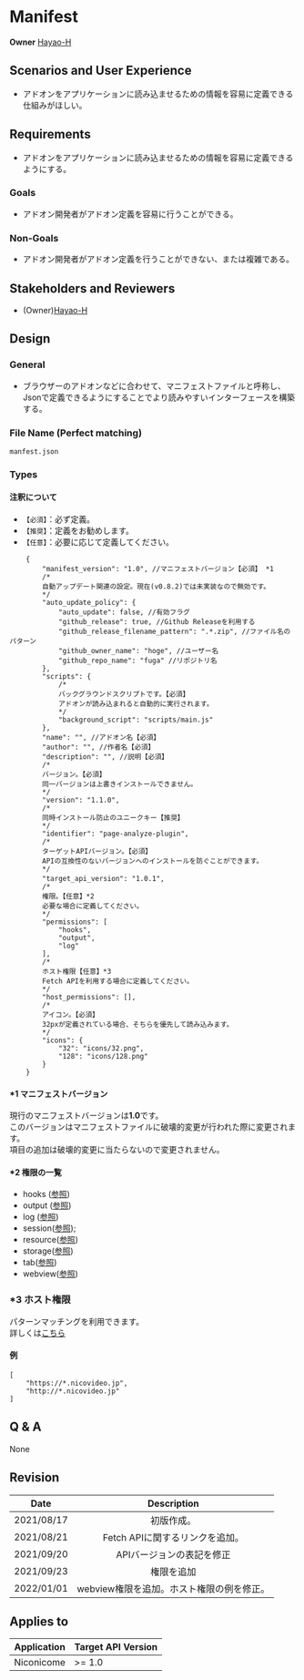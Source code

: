 # Manifest

**Owner** [Hayao-H](https://github.com/Hayao-H)

## Scenarios and User Experience
- アドオンをアプリケーションに読み込ませるための情報を容易に定義できる仕組みがほしい。

## Requirements
- アドオンをアプリケーションに読み込ませるための情報を容易に定義できるようにする。

### Goals
- アドオン開発者がアドオン定義を容易に行うことができる。

### Non-Goals
- アドオン開発者がアドオン定義を行うことができない、または複雑である。

## Stakeholders and Reviewers
- (Owner)[Hayao-H](https://github.com/Hayao-H)

## Design

### General
- ブラウザーのアドオンなどに合わせて、マニフェストファイルと呼称し、Jsonで定義できるようにすることでより読みやすいインターフェースを構築する。

### File Name (Perfect matching)
```manfest.json```

### Types

#### 注釈について
- ```【必須】```：必ず定義。
- ```【推奨】```：定義をお勧めします。
- ```【任意】```：必要に応じて定義してください。 
```jsonc
    {
        "manifest_version": "1.0", //マニフェストバージョン【必須】 *1
        /*
        自動アップデート関連の設定。現在(v0.8.2)では未実装なので無効です。
        */
        "auto_update_policy": { 
            "auto_update": false, //有効フラグ
            "github_release": true, //Github Releaseを利用する
            "github_release_filename_pattern": ".*.zip", //ファイル名のパターン
            "github_owner_name": "hoge", //ユーザー名
            "github_repo_name": "fuga" //リポジトリ名
        },
        "scripts": {
            /*
            バックグラウンドスクリプトです。【必須】
            アドオンが読み込まれると自動的に実行されます。
            */
            "background_script": "scripts/main.js" 
        },
        "name": "", //アドオン名【必須】
        "author": "", //作者名【必須】
        "description": "", //説明【必須】
        /*
        バージョン。【必須】
        同一バージョンは上書きインストールできません。
        */
        "version": "1.1.0", 
        /*
        同時インストール防止のユニークキー【推奨】
        */
        "identifier": "page-analyze-plugin", 
        /*
        ターゲットAPIバージョン。【必須】
        APIの互換性のないバージョンへのインストールを防ぐことができます。
        */
        "target_api_version": "1.0.1",　
        /*
        権限。【任意】*2
        必要な場合に定義してください。
        */
        "permissions": [
            "hooks",
            "output",
            "log"
        ],
        /*
        ホスト権限【任意】*3
        Fetch APIを利用する場合に定義してください。
        */
        "host_permissions": [],
        /*
        アイコン。【必須】
        32pxが定義されている場合、そちらを優先して読み込みます。
        */
        "icons": {
            "32": "icons/32.png",
            "128": "icons/128.png"
        }
    }
```

#### *1 マニフェストバージョン
現行のマニフェストバージョンは**1.0**です。  
このバージョンはマニフェストファイルに破壊的変更が行われた際に変更されます。  
項目の追加は破壊的変更に当たらないので変更されません。

#### *2 権限の一覧
- hooks ([参照](../hooks/hooks-api.md))
- output ([参照](../output/output-api.md))
- log ([参照](../log/log-api.md))
- session([参照](../fetch/fetch-api.md#Permission));
- resource([参照](../resource/resource-api.md#Permission))
- storage([参照](../storage/storage-api.md#Permission))
- tab([参照](../tab/tab-api.md#Permission))
- webview([参照](../webview/webview-api.md#Permission))

### *3 ホスト権限
パターンマッチングを利用できます。  
詳しくは[こちら](../fetch/fetch-api.md#HostPermissions)
#### 例
```
[
    "https://*.nicovideo.jp",
    "http://*.nicovideo.jp"
]
```

## Q & A
None

## Revision
Date | Description
:---:| :---:
2021/08/17 | 初版作成。
2021/08/21 | Fetch APIに関するリンクを追加。
2021/09/20 | APIバージョンの表記を修正
2021/09/23 | 権限を追加
2022/01/01 | webview権限を追加。ホスト権限の例を修正。

## Applies to
Application | Target API Version
:--: | --
Niconicome | >= 1.0